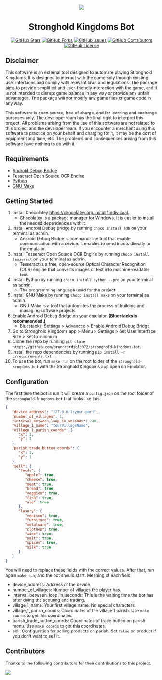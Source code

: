 <div align="center">
<p align="center">
<img src="https://github.com/user-attachments/assets/24a479cf-1770-49ab-b079-2cb233a6112b">
</p>

<h1 align="center">
Stronghold Kingdoms Bot
</h1>

[![GitHub Stars](https://img.shields.io/github/stars/brunocordioli072/stronghold-kingdoms-bot?style=flat-square)](https://github.com/brunocordioli072/stronghold-kingdoms-bot/stargazers)
[![GitHub Forks](https://img.shields.io/github/forks/brunocordioli072/stronghold-kingdoms-bot?style=flat-square)](https://github.com/brunocordioli072/stronghold-kingdoms-bot/network)
[![GitHub Issues](https://img.shields.io/github/issues/brunocordioli072/stronghold-kingdoms-bot?style=flat-square)](https://github.com/brunocordioli072/stronghold-kingdoms-bot/issues)
[![GitHub Contributors](https://img.shields.io/github/contributors/brunocordioli072/stronghold-kingdoms-bot?style=flat-square)](https://github.com/brunocordioli072/stronghold-kingdoms-bot/graphs/contributors)
[![GitHub License](https://img.shields.io/github/license/brunocordioli072/stronghold-kingdoms-bot?style=flat-square)](https://github.com/brunocordioli072/stronghold-kingdoms-bot/blob/main/LICENSE)
</div>

## Disclaimer

This software is an external tool designed to automate playing Stronghold Kingdoms. It is designed to interact with the game only through existing user interfaces and comply with relevant laws and regulations. The package aims to provide simplified and user-friendly interaction with the game, and it is not intended to disrupt game balance in any way or provide any unfair advantages. The package will not modify any game files or game code in any way.

This software is open source, free of charge, and for learning and exchange purposes only. The developer team has the final right to interpret this project. All problems arising from the use of this software are not related to this project and the developer team. If you encounter a merchant using this software to practice on your behalf and charging for it, it may be the cost of equipment and time, etc. The problems and consequences arising from this software have nothing to do with it.

## Requirements
- [Android Debug Bridge](https://community.chocolatey.org/packages/adb)
- [Tesseract Open Source OCR Engine](https://community.chocolatey.org/packages/tesseract)
- [Python](https://community.chocolatey.org/packages/python#)
- [GNU Make](https://community.chocolatey.org/packages/make)

## Getting Started

1. Install Chocolatey https://chocolatey.org/install#individual.
    - Chocolatey is a package manager for Windows. It is easier to install the needed dependencies with it.
2. Install Android Debug Bridge by running `choco install adb` on your terminal as admin.
    - Android Debug Bridge is command-line tool that enable communication with a device. It enables to send inputs directly to the emulator.
3. Install Tesseract Open Source OCR Engine by running `choco install tesseract` on your terminal as admin.
    - Tesseract is a free, open-source Optical Character Recognition (OCR) engine that converts images of text into machine-readable text.
4. Install Python by running `choco install python --pre` on your terminal as admin.
    - The programming language used for the project.
5. Install GNU Make by running `choco install make` on your terminal as admin.
    - GNU Make is a tool that automates the process of building and managing software projects.
6. Enable Android Debug Bridge on your emulator. **(Bluestacks is recommended.)**
    - Bluestacks: Settings > Advanced > Enable Android Debug Bridge.
7. Go to Stronghold Kingdoms app > Menu > Settings > Set User Interface Size > Set to minimum
8. Clone the repo by running `git clone https://github.com/brunocordioli072/stronghold-kingdoms-bot`.
9. Install the repo dependencies by running `pip install -r ./requirements.txt`
10. To use the bot, run `make run` on the root folder of the `stronghold-kingdoms-bot` with the Stronghold Kingdoms app open on Emulator.

## Configuration

The first time the bot is run it will create a `config.json` on the root folder of the `stronghold-kingdoms-bot` that looks like this:
```json
{
   "device_address": "127.0.0.1:your-port",
   "number_of_villages": 1,
   "interval_between_loop_in_seconds": 240,
   "village_1_name": "YourVillageName",
   "village_1_parish_coords": {
      "x": 1,
      "y": 1
   },
   "parish_trade_button_coords": {
      "x": 1,
      "y": 1
   },
   "sell": {
      "foods": {
         "apple": true,
         "cheese": true,
         "meat": true,
         "bread": true,
         "veggies": true,
         "fish": true,
         "ale": true
      },
      "luxury": {
         "venison": true,
         "furniture": true,
         "metalware": true,
         "clothes": true,
         "wine": true,
         "salt": true,
         "spices": true,
         "silk": true
      }
   }
}
```
You will need to replace these fields with the correct values. After that, run again `make run`, and the bot should start.
Meaning of each field:
- device_address: Address of the device.
- number_of_villages: Number of villages the player has.
- interval_between_loop_in_seconds: This is the waiting time the bot has after doing the scouting and trading.
- village_1_name: Your first village name. No special characters.
- village_1_parish_coords: Coordinates of the village 1 parish. Use `make coords` to get this coordinates.
- parish_trade_button_coords: Coordinates of trade button on parish menu. Use `make coords` to get this coordinates.
- sell: Configuration for selling products on parish. Set `false` on product if you don't want to sell it.

## Contributors

Thanks to the following contributors for their contributions to this project.

<a href="https://github.com/brunocordioli072/stronghold-kingdoms-bot/graphs/contributors">

  <img src="https://contrib.rocks/image?repo=brunocordioli072/stronghold-kingdoms-bot" />

</a>
